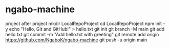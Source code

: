 # ngabo-machine
project after project
mkdir LocalRepoProject
cd LocalRepoProject
npm init -y
echo "Hello, Git and GitHub!" > hello.txt
git init
git branch -M main
git add hello.txt
git commit -m "Add hello.txt with greeting"
git remote add origin <https://github.com/NgaboK/ngabo-machine>
git push -u origin main


